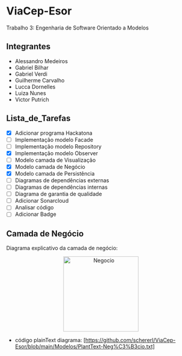 # ViaCep-Esor
Trabalho 3: Engenharia de Software Orientado a Modelos

## Integrantes
* Alessandro Medeiros
* Gabriel Bilhar
* Gabriel Verdi
* Guilherme Carvalho
* Lucca Dornelles
* Luiza Nunes
* Victor Putrich

## Lista_de_Tarefas

 - [x] Adicionar programa Hackatona
 - [ ] Implementação modelo Facade
 - [ ] Implementação modelo Repository
 - [x] Implementação modelo Observer
 - [ ] Modelo camada de Visualização
 - [x] Modelo camada de Negócio
 - [x] Modelo camada de Persistência
 - [ ] Diagramas de dependências externas
 - [ ] Diagramas de dependências internas
 - [ ] Diagrama de garantia de qualidade
 - [ ] Adicionar Sonarcloud
 - [ ] Analisar código
 - [ ] Adicionar Badge

## Camada de Negócio
 Diagrama explicativo da camada de negócio:
<p align="center">
<img src="https://github.com/schererl/ViaCep-Esor/blob/main/Modelos/Neg%C3%B3cio.png" width="200" alt="Negocio"/>
</p>

* código plainText diagrama: [https://github.com/schererl/ViaCep-Esor/blob/main/Modelos/PlantText-Neg%C3%B3cio.txt]
